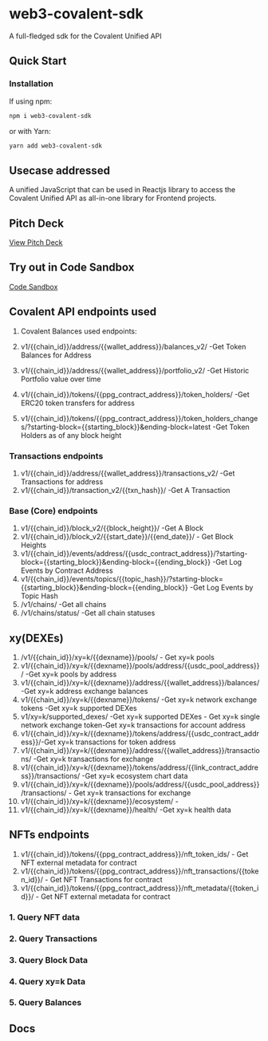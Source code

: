 # web3-covalent-sdk

A full-fledged sdk for the Covalent Unified API

## Quick Start

### Installation
If using npm:
```sh
npm i web3-covalent-sdk
```

or with Yarn:
```sh
yarn add web3-covalent-sdk
```

## Usecase addressed

A unified JavaScript that can be used in Reactjs library to access the Covalent Unified API as all-in-one library for Frontend projects.

## Pitch Deck

[View Pitch Deck](https://www.canva.com/design/DAFXW9uylME/o4EpvuYo8YAALjvrDuSRZg/view?utm_content=DAFXW9uylME&utm_campaign=designshare&utm_medium=link&utm_source=publishsharelink)

## Try out in Code Sandbox

[Code Sandbox]()

## Covalent API endpoints used

1. Covalent Balances used endpoints:

1. v1/{{chain_id}}/address/{{wallet_address}}/balances_v2/        -Get Token Balances for Address
2. v1/{{chain_id}}/address/{{wallet_address}}/portfolio_v2/       -Get Historic Portfolio value over time
3. v1/{{chain_id}}/tokens/{{ppg_contract_address}}/token_holders/ -Get ERC20 token transfers for address
4. v1/{{chain_id}}/tokens/{{ppg_contract_address}}/token_holders_changes/?starting-block={{starting_block}}&ending-block=latest -Get Token Holders as of any block height

### Transactions endpoints

1. v1/{{chain_id}}/address/{{wallet_address}}/transactions_v2/ -Get Transactions for address
2. v1/{{chain_id}}/transaction_v2/{{txn_hash}}/                -Get A Transaction

### Base (Core) endpoints

1. v1/{{chain_id}}/block_v2/{{block_height}}/            -Get A Block
2. v1/{{chain_id}}/block_v2/{{start_date}}/{{end_date}}/ - Get Block Heights
3. v1/{{chain_id}}/events/address/{{usdc_contract_address}}/?starting-block={{starting_block}}&ending-block={{ending_block}} -Get Log Events by Contract Address
4. v1/{{chain_id}}/events/topics/{{topic_hash}}/?starting-block={{starting_block}}&ending-block={{ending_block}} -Get Log Events by Topic Hash
5. /v1/chains/ -Get all chains
6. /v1/chains/status/ -Get all chain statuses

## xy(DEXEs)

1. /v1/{{chain_id}}/xy=k/{{dexname}}/pools/ - Get xy=k pools
2. v1/{{chain_id}}/xy=k/{{dexname}}/pools/address/{{usdc_pool_address}}/ -Get xy=k pools by address
3. v1/{{chain_id}}/xy=k/{{dexname}}/address/{{wallet_address}}/balances/ -Get xy=k address exchange balances
4. v1/{{chain_id}}/xy=k/{{dexname}}/tokens/ -Get xy=k network exchange tokens -Get xy=k supported DEXes
5. v1/xy=k/supported_dexes/ -Get xy=k supported DEXes - Get xy=k single network exchange token-Get xy=k transactions for account address
6. v1/{{chain_id}}/xy=k/{{dexname}}/tokens/address/{{usdc_contract_address}}/-Get xy=k transactions for token address
7. v1/{{chain_id}}/xy=k/{{dexname}}/address/{{wallet_address}}/transactions/ -Get xy=k transactions for exchange
8. v1/{{chain_id}}/xy=k/{{dexname}}/tokens/address/{{link_contract_address}}/transactions/ -Get xy=k ecosystem chart data
9. v1/{{chain_id}}/xy=k/{{dexname}}/pools/address/{{usdc_pool_address}}/transactions/ - Get xy=k transactions for exchange
10. v1/{{chain_id}}/xy=k/{{dexname}}/ecosystem/ -
11. v1/{{chain_id}}/xy=k/{{dexname}}/health/ -Get xy=k health data

## NFTs endpoints

1. v1/{{chain_id}}/tokens/{{ppg_contract_address}}/nft_token_ids/                   - Get NFT external metadata for contract
2. v1/{{chain_id}}/tokens/{{ppg_contract_address}}/nft_transactions/{{token_id}}/   - Get NFT Transactions for contract
3. v1/{{chain_id}}/tokens/{{ppg_contract_address}}/nft_metadata/{{token_id}}/       - Get NFT external metadata for contract


### 1. Query NFT data

### 2. Query Transactions

### 3. Query Block Data

### 4. Query xy=k Data

### 5. Query Balances

## Docs
